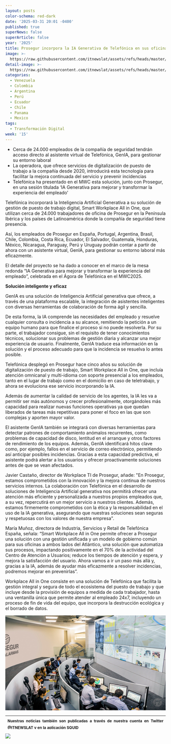 ```yaml
---
layout: posts
color-schema: red-dark
date: '2025-03-31 20:01 -0400'
published: true
superNews: false
superArticle: false
year: '2025'
title: Prosegur incorpora la IA Generativa de Telefónica en sus oficinas de Latam
image: >-
  https://raw.githubusercontent.com/itnewslat/assets/refs/heads/master/img/540x320/Central-Prosegur-p.jpg
detail-image: >-
  https://raw.githubusercontent.com/itnewslat/assets/refs/heads/master/img/1024x680/Central-Prosegur-g.jpg
categories:
  - Venezuela
  - Colombia
  - Argentina
  - Perú
  - Ecuador
  - Chile
  - Panama
  - Mexico
tags:
  - Transformación Digital
week: '15'
---
```

- Cerca de 24.000 empleados de la compañía de seguridad tendrán acceso directo al asistente virtual de Telefónica, GenIA, para gestionar su entorno laboral
- La operadora, que ofrece servicios de digitalización de puesto de trabajo a la compañía desde 2020, introducirá esta tecnología para facilitar la mejora continuada del servicio y prevenir incidencias
- Telefónica ha presentado en el MWC esta solución, junto con Prosegur, en una sesión titulada ‘IA Generativa para mejorar y transformar la experiencia del empleado’

Telefónica incorporará la Inteligencia Artificial Generativa a su solución de gestión de puesto de trabajo digital, Smart Workplace All in One, que utilizan cerca de 24.000 trabajadores de oficina de Prosegur en la Península Ibérica y los países de Latinoamérica donde la compañía de seguridad tiene presencia.

Así, los empleados de Prosegur en España, Portugal, Argentina, Brasil, Chile, Colombia, Costa Rica, Ecuador, El Salvador, Guatemala, Honduras, México, Nicaragua, Paraguay, Perú y Uruguay podrán contar a partir de ahora con un asistente virtual, GenIA, para gestionar su entorno laboral más eficazmente.

El detalle del proyecto se ha dado a conocer en el marco de la mesa redonda “IA Generativa para mejorar y transformar la experiencia del empleado”, celebrada en el Ágora de Telefónica en el MWC2025.

**Solución inteligente y eficaz**

GenIA es una solución de Inteligencia Artificial generativa que ofrece, a través de una plataforma escalable, la integración de asistentes inteligentes con diversas herramientas de colaboración de forma ágil y sencilla.

De esta forma, la IA comprende las necesidades del empleado y resuelve cualquier consulta o incidencia a su alcance, remitiendo la petición a un equipo humano para que finalice el proceso si no puede resolverla. Por su parte, el trabajador consigue, sin el requisito de tener conocimientos técnicos, solucionar sus problemas de gestión diaria y alcanzar una mejor experiencia de usuario. Finalmente, GenIA traduce esa información en la solución y el proceso adecuado para que la incidencia se resuelva lo antes posible.

Telefónica desplegó en Prosegur hace cinco años su solución de digitalización de puesto de trabajo, Smart Workplace All in One, que incluía atención omnicanal y multi-idioma con soporte presencial a los empleados, tanto en el lugar de trabajo como en el domicilio en caso de teletrabajo, y ahora se evoluciona ese servicio incorporando la IA.

Además de aumentar la calidad de servicio de los agentes, la IA les va a permitir ser más autónomos y crecer profesionalmente, otorgándoles más capacidad para realizar nuevas funciones operativas ya que quedan liberados de tareas más repetitivas para poner el foco en las que son complejas y aporten mayor valor.

El asistente GenIA también se integrará con diversas herramientas para detectar patrones de comportamiento anómalos recurrentes, como problemas de capacidad de disco, lentitud en el arranque y otros factores de rendimiento de los equipos. Además, GenIA identificará hitos clave como, por ejemplo, fallos en el servicio de correo electrónico, permitiendo así anticipar posibles incidencias. Gracias a esta capacidad predictiva, el asistente podrá alertar a los usuarios y ofrecer proactivamente soluciones antes de que se vean afectados.

Javier Castaño, director de Workplace TI de Prosegur, añade: "En Prosegur, estamos comprometidos con la innovación y la mejora continua de nuestros servicios internos. La colaboración con Telefónica en el desarrollo de soluciones de Inteligencia Artificial generativa nos permitirá ofrecer una atención más eficiente y personalizada a nuestros propios empleados que, a su vez, repercutirá en un mejor servicio a nuestros clientes. Además, estamos firmemente comprometidos con la ética y la responsabilidad en el uso de la IA generativa, asegurando que nuestras soluciones sean seguras y respetuosas con los valores de nuestra empresa".

María Muñoz, directora de Industria, Servicios y Retail de Telefónica España, señala: “Smart Workplace All in One permite ofrecer a Prosegur una solución con una gestión unificada y un modelo de gobierno común para sus oficinas a ambos lados del Atlántico, una solución que automatiza sus procesos, impactando positivamente en el 70% de la actividad del Centro de Atención a Usuarios; reduce los tiempos de atención y espera, y mejora la satisfacción del usuario. Ahora vamos a ir un paso más allá y, gracias a la IA, además de ayudar más eficazmente a resolver incidencias, podremos mejorar en prevenirlas”.

Workplace All in One consiste en una solución de Telefónica que facilita la gestión integral y segura de todo el ecosistema del puesto de trabajo y que incluye desde la provisión de equipos a medida de cada trabajador, hasta una ventanilla única que permite atender al empleado 24x7, incluyendo un proceso de fin de vida del equipo, que incorpora la destrucción ecológica y el borrado de datos.

![](https://raw.githubusercontent.com/itnewslat/assets/refs/heads/master/img/540x320/Central-Prosegur-p.jpg)

<table style="height: 42px;" width="569">
<tbody>
<tr>
<td style="text-align: justify;"><sub><strong>Nuestras noticias también son publicadas a través de nuestra cuenta en Twitter <a href="https://twitter.com/itnewslat?lang=es">@ITNEWSLAT</a> y en la aplicación <a href="https://squidapp.co/en/">SQUID</a></strong></sub></td>
</tr>
</tbody>
</table>

<img src="https://tracker.metricool.com/c3po.jpg?hash=56f88a41e39ab42c063cc51676587a04"/>